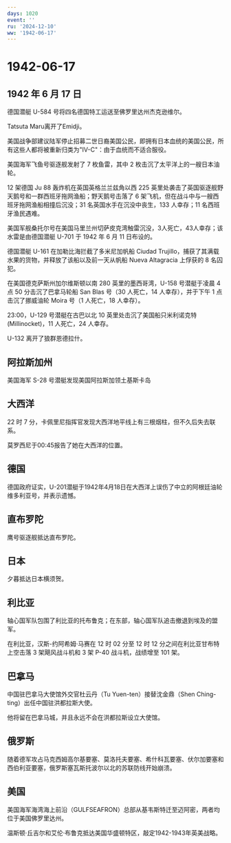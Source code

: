 ```yaml
---
days: 1020
event: ''
ru: '2024-12-10'
ww: '1942-06-17'
---
```


# 1942-06-17

## 1942 年 6 月 17 日

德国潜艇 U-584 号将四名德国特工运送至佛罗里达州杰克逊维尔。

Tatsuta Maru离开了Emidji。

美国战争部建议陆军停止招募二世日裔美国公民，即拥有日本血统的美国公民，所有这些人都将被重新归类为"IV-C"：由于血统而不适合服役。

美国海军飞鱼号驱逐舰发射了 7 枚鱼雷，其中 2
枚击沉了太平洋上的一艘日本油轮。

12 架德国 Ju 88 轰炸机在英国英格兰兰兹角以西 225
英里处袭击了英国驱逐舰野天鹅号和一群西班牙拖网渔船；野天鹅号击落了 6
架飞机，但在战斗中与一艘西班牙拖网渔船相撞后沉没；31
名英国水手在沉没中丧生，133 人幸存；11 名西班牙渔民遇难。

美国军舰桑托尔号在美国马里兰州切萨皮克湾触雷沉没，3人死亡，43人幸存；该水雷是由德国潜艇
U-701 于 1942 年 6 月 11 日布设的。

德国潜艇 U-161 在加勒比海拦截了多米尼加帆船 Ciudad
Trujillo，捕获了其满载水果的货物，并释放了该船以及前一天从帆船 Nueva
Altagracia 上俘获的 8 名囚犯。

在美国德克萨斯州加尔维斯顿以南 280 英里的墨西哥湾，U-158 号潜艇于凌晨 4
点 50 分击沉了巴拿马轮船 San Blas 号（30 人死亡，14 人幸存），并于下午 1
点击沉了挪威油轮 Moira 号（1 人死亡，18 人幸存）。

23:00，U-129 号潜艇在古巴以北 10 英里处击沉了美国船只米利诺克特
(Millinocket)，11 人死亡，24 人幸存。

U-132 离开了狼群恩德拉什。

## 阿拉斯加州

美国海军 S-28 号潜艇发现美国阿拉斯加领土基斯卡岛

## 大西洋

22 时 7
分，卡佩里尼指挥官发现大西洋地平线上有三根烟柱，但不久后失去联系。

莫罗西尼于00:45报告了她在大西洋的位置。

## 德国

德国政府证实，U-201潜艇于1942年4月18日在大西洋上误伤了中立的阿根廷油轮维多利亚号，并表示遗憾。

## 直布罗陀

鹰号驱逐舰抵达直布罗陀。

## 日本

夕暮抵达日本横须贺。

## 利比亚

轴心国军队包围了利比亚的托布鲁克；在东部，轴心国军队追击撤退到埃及的盟军。

在利比亚，汉斯-约阿希姆·马赛在 12 时 02 分至 12 时 12
分之间在利比亚甘布特上空击落 3 架飓风战斗机和 3 架 P-40 战斗机，战绩增至
101 架。

## 巴拿马

中国驻巴拿马大使馆外交官杜云丹（Tu Yuen-ten）接替沈金鼎（Shen
Ching-ting）出任中国驻洪都拉斯大使。

他将留在巴拿马城，并且永远不会在洪都拉斯设立大使馆。

## 俄罗斯

随着德军攻占马克西姆高尔基要塞、莫洛托夫要塞、希什科瓦要塞、伏尔加要塞和西伯利亚要塞，俄罗斯塞瓦斯托波尔以北的苏联防线开始崩溃。

## 美国

美国海军海湾海上前沿（GULFSEAFRON）总部从基韦斯特迁至迈阿密，两者均位于美国佛罗里达州。

温斯顿·丘吉尔和艾伦·布鲁克抵达美国华盛顿特区，敲定1942-1943年英美战略。